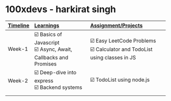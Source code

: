 # 100xdevs - harkirat singh

| <u>Timeline</u> | <u>Learnings</u>                                                           | <u>Assignment/Projects</u>                                                    |
| --------------- | :------------------------------------------------------------------------- | :---------------------------------------------------------------------------- |
| Week-1          | ☑️ Basics of Javascript<br />☑️ Async, Await, Callbacks and Promises<br /> | ☑️ Easy LeetCode Problems<br />☑️ Calculator and TodoList using classes in JS |
| Week-2          | ☑️ Deep-dive into express<br />☑️ Backend systems                          | ☑️ TodoList using node.js                                                     |
|                 |                                                                            |                                                                               |
